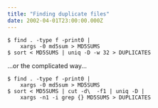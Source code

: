```yaml
---
title: "Finding duplicate files"
date: 2002-04-01T23:00:00.000Z
---
```

```
$ find . -type f -print0 |
    xargs -0 md5sum > MD5SUMS
$ sort < MD5SUMS | uniq -D -w 32 > DUPLICATES
```

...or the complicated way...

```
$ find . -type f -print0 |
    xargs -0 md5sum > MD5SUMS
$ sort < MD5SUMS | cut -d\  -f1 | uniq -D |
    xargs -n1 -i grep {} MD5SUMS > DUPLICATES
```
